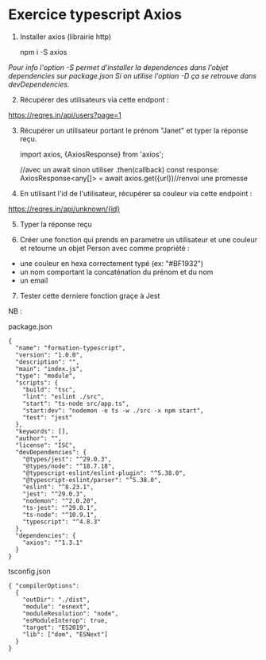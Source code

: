 # Exercice typescript Axios 


1. Installer axios (librairie http)

    npm i -S axios

*Pour info l'option -S permet d'installer la dependences dans l'objet dependencies sur package.json Si on utilise l'option -D ça se retrouve dans devDependencies.*

2. Récupérer des utilisateurs via cette endpont :

https://reqres.in/api/users?page=1

3. Récupérer un utilisateur portant le prénom "Janet" et typer la réponse reçu.


    import axios, {AxiosResponse} from 'axios';

    //avec un await sinon utiliser .then(callback)
    const response: AxiosResponse<any[]> = await  axios.get({url})//renvoi une promesse
    
    

4. En utilisant l'id de l'utilisateur, récupérer sa couleur via cette endpoint :

https://reqres.in/api/unknown/{id}


5. Typer la réponse reçu 


6. Créer une fonction qui prends en parametre un utilisateur et une couleur et retourne un objet Person avec comme propriété :

- une couleur en hexa correctement typé (ex: "#BF1932")
- un nom comportant la concaténation du prénom et du nom
- un email

7. Tester cette derniere fonction graçe à Jest



NB :

package.json

    {
      "name": "formation-typescript",
      "version": "1.0.0",
      "description": "",
      "main": "index.js",
      "type": "module",
      "scripts": {
        "build": "tsc",
        "lint": "eslint ./src",
        "start": "ts-node src/app.ts",
        "start:dev": "nodemon -e ts -w ./src -x npm start",
        "test": "jest"
      },
      "keywords": [],
      "author": "",
      "license": "ISC",
      "devDependencies": {
        "@types/jest": "^29.0.3",
        "@types/node": "^18.7.18",
        "@typescript-eslint/eslint-plugin": "^5.38.0",
        "@typescript-eslint/parser": "^5.38.0",
        "eslint": "^8.23.1",
        "jest": "^29.0.3",
        "nodemon": "^2.0.20",
        "ts-jest": "^29.0.1",
        "ts-node": "^10.9.1",
        "typescript": "^4.8.3"
      },
      "dependencies": {
        "axios": "^1.3.1"
      }
    }
  
tsconfig.json

    { "compilerOptions": 
      { 
        "outDir": "./dist", 
        "module": "esnext", 
        "moduleResolution": "node", 
        "esModuleInterop": true, 
        "target": "ES2019", 
        "lib": ["dom", "ESNext"] 
      } 
    }
